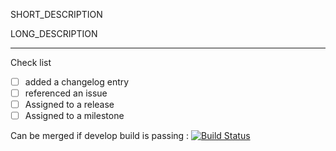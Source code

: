 SHORT_DESCRIPTION

LONG_DESCRIPTION

---
Check list

- [ ] added a changelog entry
- [ ] referenced an issue
- [ ] Assigned to a release
- [ ] Assigned to a milestone

Can be merged if develop build is passing : [![Build Status](https://travis.ibm.com/dba/ads-ml-service.svg?token=1qRmhHVLLmspeRwxx1C4&branch=develop)](https://travis.ibm.com/dba/ads-ml-service)

<!--

  Replace SHORT_DESCRIPTION with a short description of the modifications this
  pull request proposes. Use LONG_DESCRIPTION to provide some details on changes introduced.

  Make sure that each check list item is done (via ZenHub extension).

  To add a changelog entry please use this tool https://github.com/mathieu/changelog-cli

-->

